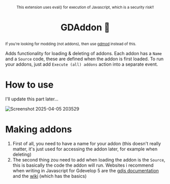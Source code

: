 <p align="center" dir="auto"><sup>This extension uses eval() for execution of Javascript, which is a security risk!!</sup></p>

# <p align="center" dir="auto">GDAddon 🤔</p>

<sup>If you're looking for modding (not addons), then use [gdmod](https://github.com/arthuro555/gdmod) instead of this.</sup>

Adds functionality for loading & deleting of addons. Each addon has a `Name` and a `Source` code, these are defined when
the addon is first loaded. To run your addons, just add `Execute (all) addons` action into a separate event.

# How to use

I'll update this part later...

![Screenshot 2025-04-05 203529](https://github.com/user-attachments/assets/7ca1260a-d176-410f-a6a4-cca0cca2e746)

# Making addons

1. First of all, you need to have a name for your addon (this doesn't really matter, it's just used for accessing the addon later, for example when deleting)
2. The second thing zou need to add when loading the addon is the `Source`, this is basically the code the addon will run. Websites i recommend when writing in Javascript for Gdevelop 5 are the [gdjs documentation](https://docs.gdevelop.io/GDJS%20Runtime%20Documentation/) and the [wiki](https://wiki.gdevelop.io/gdevelop5/events/js-code/) (which has the basics)
